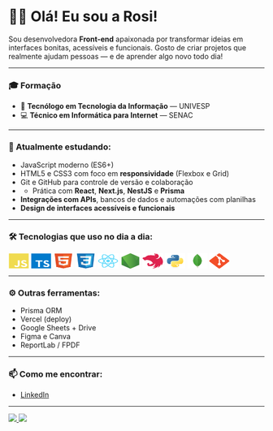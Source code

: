 # 👩‍💻 Olá! Eu sou a Rosi!

Sou desenvolvedora **Front-end** apaixonada por transformar ideias em interfaces bonitas, acessíveis e funcionais. Gosto de criar projetos que realmente ajudam pessoas — e de aprender algo novo todo dia!

---

### 🎓 Formação
- 📘 **Tecnólogo em Tecnologia da Informação** — UNIVESP
- 💻 **Técnico em Informática para Internet** — SENAC

---

### 🌱 Atualmente estudando:
- JavaScript moderno (ES6+)
- HTML5 e CSS3 com foco em **responsividade** (Flexbox e Grid)
- Git e GitHub para controle de versão e colaboração
- - Prática com **React**, **Next.js**, **NestJS** e **Prisma**
- **Integrações com APIs**, bancos de dados e automações com planilhas
- **Design de interfaces acessíveis e funcionais**

---

### 🛠️ Tecnologias que uso no dia a dia:
<div style="display: inline_block">
  <img align="center" alt="JavaScript" height="30" width="40" src="https://raw.githubusercontent.com/devicons/devicon/master/icons/javascript/javascript-plain.svg">
  <img align="center" alt="TypeScript" height="30" width="40" src="https://raw.githubusercontent.com/devicons/devicon/master/icons/typescript/typescript-plain.svg">
  <img align="center" alt="HTML5" height="30" width="40" src="https://raw.githubusercontent.com/devicons/devicon/master/icons/html5/html5-original.svg">
  <img align="center" alt="CSS3" height="30" width="40" src="https://raw.githubusercontent.com/devicons/devicon/master/icons/css3/css3-original.svg">
  <img align="center" alt="React" height="30" width="40" src="https://raw.githubusercontent.com/devicons/devicon/master/icons/react/react-original.svg">
  <img align="center" alt="NodeJS" height="30" width="40" src="https://raw.githubusercontent.com/devicons/devicon/master/icons/nodejs/nodejs-original.svg">
  <img align="center" alt="NestJS" height="30" width="40" src="https://raw.githubusercontent.com/devicons/devicon/master/icons/nestjs/nestjs-plain.svg">
  <img align="center" alt="Python" height="30" width="40" src="https://raw.githubusercontent.com/devicons/devicon/master/icons/python/python-original.svg">
  <img align="center" alt="MongoDB" height="30" width="40" src="https://raw.githubusercontent.com/devicons/devicon/master/icons/mongodb/mongodb-original.svg">
  <img align="center" alt="Git" height="30" width="40" src="https://raw.githubusercontent.com/devicons/devicon/master/icons/git/git-original.svg">
</div>

---

### ⚙️ Outras ferramentas:
- Prisma ORM
- Vercel (deploy)
- Google Sheets + Drive
- Figma e Canva
- ReportLab / FPDF

---

### 📫 Como me encontrar:
- [LinkedIn](www.linkedin.com/in/rosicleidi-da-silva-barbosa-79a131114)

---

<div>
  <a href="https://github.com/Rosi-SB">
    <img height="180em" src="https://github-readme-stats.vercel.app/api?username=Rosi-SB&show_icons=true&theme=tokyonight&include_all_commits=true&count_private=true"/>
    <img height="180em" src="https://github-readme-stats.vercel.app/api/top-langs/?username=Rosi-SB&layout=compact&langs_count=6&theme=merko"/>
  </a>
</div>
